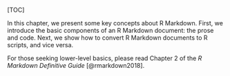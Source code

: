 [TOC]

In this chapter, we present some key concepts about R Markdown. First, we introduce the basic components of an R Markdown document: the prose and code. Next, we show how to convert R Markdown documents to R scripts, and vice versa.

For those seeking lower-level basics, please read Chapter 2 of the _R Markdown Definitive Guide_ [@rmarkdown2018].
